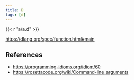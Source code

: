 ```yaml
---
title: D
tags: [d]
---
```


{{< r "a/a.d" >}}

<https://dlang.org/spec/function.html#main>

## References

- <https://programming-idioms.org/idiom/60>
- <https://rosettacode.org/wiki/Command-line_arguments>
